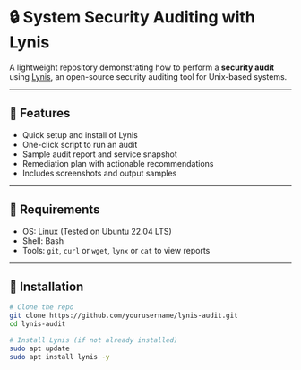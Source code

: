 # 🔒 System Security Auditing with Lynis

A lightweight repository demonstrating how to perform a **security audit** using [Lynis](https://cisofy.com/lynis/), an open-source security auditing tool for Unix-based systems.

---

## 📌 Features

- Quick setup and install of Lynis
- One-click script to run an audit
- Sample audit report and service snapshot
- Remediation plan with actionable recommendations
- Includes screenshots and output samples

---

## 🧰 Requirements

- OS: Linux (Tested on Ubuntu 22.04 LTS)
- Shell: Bash
- Tools: `git`, `curl` or `wget`, `lynx` or `cat` to view reports

---

## 🚀 Installation

```bash
# Clone the repo
git clone https://github.com/yourusername/lynis-audit.git
cd lynis-audit

# Install Lynis (if not already installed)
sudo apt update
sudo apt install lynis -y
